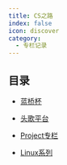 ```yaml
---
title: CS之路
index: false
icon: discover
category:
  - 专栏记录
---
```


## 目录

- [蓝桥杯](MyLanqiaoNote.md)

- [头歌平台](Educoder.md)

- [Project专栏](尚医通学习笔记.md)

- [Linux系列](尚医通学习笔记.md)
